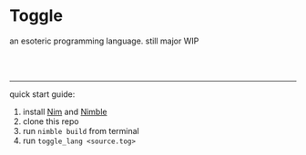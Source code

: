 # Toggle

an esoteric programming language. still major WIP

<br><br>
<hr>

quick start guide:
1. install [Nim](https://nim-lang.org/) and [Nimble](https://github.com/nim-lang/nimble)
2. clone this repo
3. run `nimble build` from terminal
4. run `toggle_lang <source.tog>`